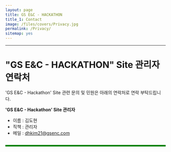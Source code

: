 ```yaml
---
layout: page
title: GS E&C - HACKATHON　
title_1: Contact
image: /files/covers/Privacy.jpg
permalink: /Privacy/
sitemap: yes
---
```


-----------------------------------------------

# "GS E&C - HACKATHON" Site 관리자 연락처 #
'GS E&C - Hackathon' Site 관련 문의 및 민원은 아래의 연락처로 연락 부탁드립니다.

__'GS E&C - Hackathon' Site 관리자__
- 이름 : 김도현
- 직책 : 관리자
- 메일 : <dhkim21@gsenc.com>

<hr style="height:5px; border-width:0; background-color:green; margin: 2em 0;">

